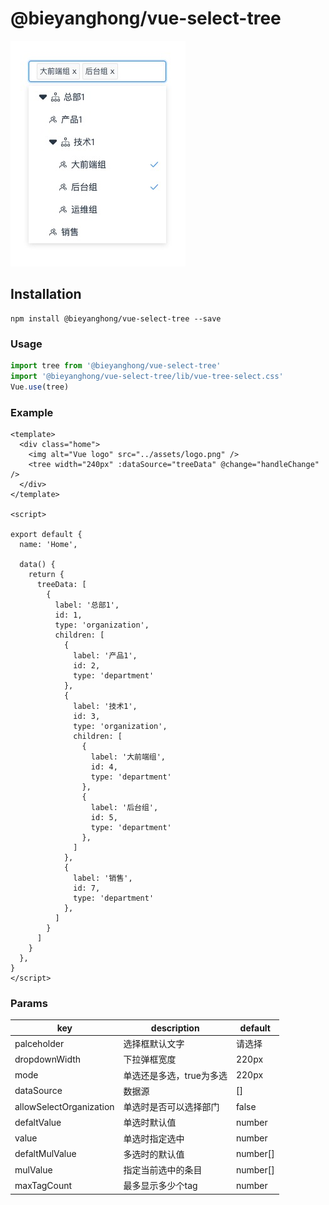 # @bieyanghong/vue-select-tree

![avatar](example.jpg)

## Installation
```
npm install @bieyanghong/vue-select-tree --save
```

### Usage
```js
import tree from '@bieyanghong/vue-select-tree'
import '@bieyanghong/vue-select-tree/lib/vue-tree-select.css'
Vue.use(tree)
```

### Example
```vue
<template>
  <div class="home">
    <img alt="Vue logo" src="../assets/logo.png" />
    <tree width="240px" :dataSource="treeData" @change="handleChange" />
  </div>
</template>

<script>

export default {
  name: 'Home',

  data() {
    return {
      treeData: [
        {
          label: '总部1',
          id: 1,
          type: 'organization',
          children: [
            {
              label: '产品1',
              id: 2,
              type: 'department'
            },
            {
              label: '技术1',
              id: 3,
              type: 'organization',
              children: [
                {
                  label: '大前端组',
                  id: 4,
                  type: 'department'
                },
                {
                  label: '后台组',
                  id: 5,
                  type: 'department'
                },
              ]
            },
            {
              label: '销售',
              id: 7,
              type: 'department'
            },
          ]
        }
      ]
    }
  },
}
</script>
```

### Params
|  key                     | description            | default  |
|  ----------------------  | ---------------------  | -------- |
|  palceholder             | 选择框默认文字	          | 请选择    |
|  dropdownWidth           | 下拉弹框宽度             | 220px    |
|  mode                    | 单选还是多选，true为多选  | 220px    |
|  dataSource              | 数据源                  | []       |
|  allowSelectOrganization | 单选时是否可以选择部门     | false    |
|  defaltValue             | 单选时默认值             | number   |
|  value                   | 单选时指定选中            | number   |
|  defaltMulValue          | 多选时的默认值            | number[] |
|  mulValue                | 指定当前选中的条目         | number[] |
|  maxTagCount             | 最多显示多少个tag         | number   |
